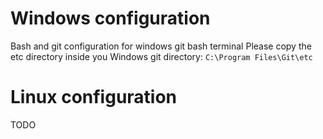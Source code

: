 # Windows configuration
Bash and git configuration for windows git bash terminal
Please copy the etc directory inside you Windows git directory: `C:\Program Files\Git\etc`

# Linux configuration
TODO
